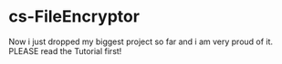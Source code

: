 # cs-FileEncryptor
Now i just dropped my biggest project so far and i am very proud of it.
PLEASE read the Tutorial first!
